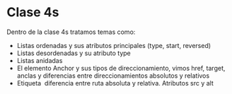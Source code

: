 # Clase 4s
Dentro de la clase 4s tratamos temas como:

- Listas ordenadas y sus atributos principales (type, start, reversed)
- Listas desordenadas y su atributo type
- Listas anidadas
- El elemento <a> Anchor y sus tipos de direccionamiento, vimos href, target, anclas y diferencias entre direccionamientos absolutos y relativos
- Etiqueta <img> diferencia entre ruta absoluta y relativa. Atributos src y alt
  